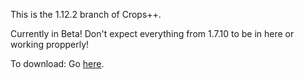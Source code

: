 This is the 1.12.2 branch of Crops++.

Currently in Beta! Don't expect everything from 1.7.10 to be in here or working propperly!

To download:
Go [here](https://minecraft.curseforge.com/projects/berries).